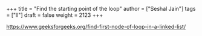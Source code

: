 +++
title = "Find the starting point of the loop"
author = ["Seshal Jain"]
tags = ["ll"]
draft = false
weight = 2123
+++

<https://www.geeksforgeeks.org/find-first-node-of-loop-in-a-linked-list/>
